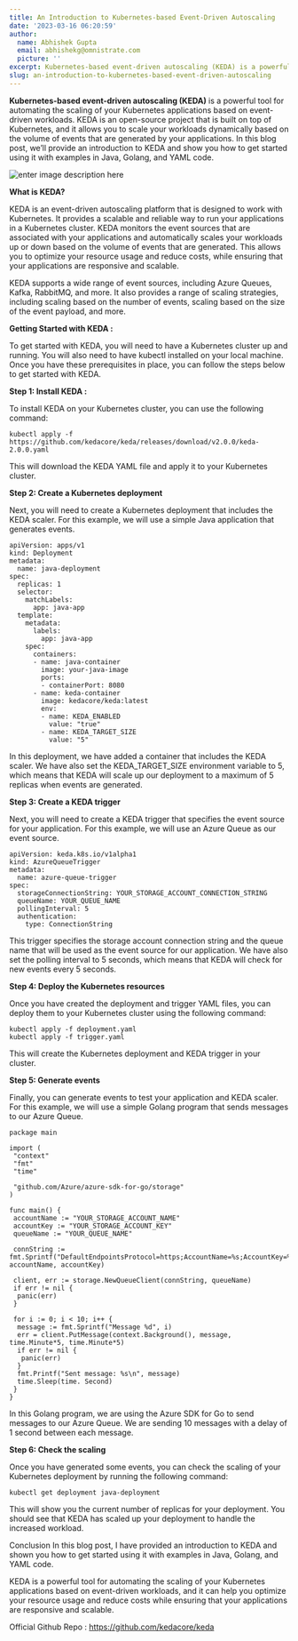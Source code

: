 ```yaml
---
title: An Introduction to Kubernetes-based Event-Driven Autoscaling
date: '2023-03-16 06:20:59'
author:
  name: Abhishek Gupta
  email: abhishekg@omnistrate.com
  picture: ''
excerpt: Kubernetes-based event-driven autoscaling (KEDA) is a powerful tool for automating the scaling of your Kubernetes applications based on event-driven workloads.
slug: an-introduction-to-kubernetes-based-event-driven-autoscaling
---
```


**Kubernetes-based event-driven autoscaling (KEDA)** is a powerful tool for automating the scaling of your Kubernetes applications based on event-driven workloads. KEDA is an open-source project that is built on top of Kubernetes, and it allows you to scale your workloads dynamically based on the volume of events that are generated by your applications. In this blog post, we’ll provide an introduction to KEDA and show you how to get started using it with examples in Java, Golang, and YAML code.

![enter image description here][1]

**What is KEDA?**

KEDA is an event-driven autoscaling platform that is designed to work with Kubernetes. It provides a scalable and reliable way to run your applications in a Kubernetes cluster. KEDA monitors the event sources that are associated with your applications and automatically scales your workloads up or down based on the volume of events that are generated. This allows you to optimize your resource usage and reduce costs, while ensuring that your applications are responsive and scalable.

KEDA supports a wide range of event sources, including Azure Queues, Kafka, RabbitMQ, and more. It also provides a range of scaling strategies, including scaling based on the number of events, scaling based on the size of the event payload, and more.

**Getting Started with KEDA :**

To get started with KEDA, you will need to have a Kubernetes cluster up and running. You will also need to have kubectl installed on your local machine. Once you have these prerequisites in place, you can follow the steps below to get started with KEDA.

**Step 1: Install KEDA :**

To install KEDA on your Kubernetes cluster, you can use the following command:

    kubectl apply -f https://github.com/kedacore/keda/releases/download/v2.0.0/keda-2.0.0.yaml

This will download the KEDA YAML file and apply it to your Kubernetes cluster.

**Step 2: Create a Kubernetes deployment**

Next, you will need to create a Kubernetes deployment that includes the KEDA scaler. For this example, we will use a simple Java application that generates events.

    apiVersion: apps/v1
    kind: Deployment
    metadata:
      name: java-deployment
    spec:
      replicas: 1
      selector:
        matchLabels:
          app: java-app
      template:
        metadata:
          labels:
            app: java-app
        spec:
          containers:
          - name: java-container
            image: your-java-image
            ports:
            - containerPort: 8080
          - name: keda-container
            image: kedacore/keda:latest
            env:
            - name: KEDA_ENABLED
              value: "true"
            - name: KEDA_TARGET_SIZE
              value: "5"

In this deployment, we have added a container that includes the KEDA scaler. We have also set the KEDA_TARGET_SIZE environment variable to 5, which means that KEDA will scale up our deployment to a maximum of 5 replicas when events are generated.

**Step 3: Create a KEDA trigger**

Next, you will need to create a KEDA trigger that specifies the event source for your application. For this example, we will use an Azure Queue as our event source.

    apiVersion: keda.k8s.io/v1alpha1
    kind: AzureQueueTrigger
    metadata:
      name: azure-queue-trigger
    spec:
      storageConnectionString: YOUR_STORAGE_ACCOUNT_CONNECTION_STRING
      queueName: YOUR_QUEUE_NAME
      pollingInterval: 5
      authentication:
        type: ConnectionString

This trigger specifies the storage account connection string and the queue name that will be used as the event source for our application. We have also set the polling interval to 5 seconds, which means that KEDA will check for new events every 5 seconds.

**Step 4: Deploy the Kubernetes resources**

Once you have created the deployment and trigger YAML files, you can deploy them to your Kubernetes cluster using the following command:

    kubectl apply -f deployment.yaml
    kubectl apply -f trigger.yaml

This will create the Kubernetes deployment and KEDA trigger in your cluster.

**Step 5: Generate events**

Finally, you can generate events to test your application and KEDA scaler. For this example, we will use a simple Golang program that sends messages to our Azure Queue.

    package main
    
    import (
     "context"
     "fmt"
     "time"
    
     "github.com/Azure/azure-sdk-for-go/storage"
    )
    
    func main() {
     accountName := "YOUR_STORAGE_ACCOUNT_NAME"
     accountKey := "YOUR_STORAGE_ACCOUNT_KEY"
     queueName := "YOUR_QUEUE_NAME"
    
     connString := fmt.Sprintf("DefaultEndpointsProtocol=https;AccountName=%s;AccountKey=%s;EndpointSuffix=core.windows.net", accountName, accountKey)
    
     client, err := storage.NewQueueClient(connString, queueName)
     if err != nil {
      panic(err)
     }
    
     for i := 0; i < 10; i++ {
      message := fmt.Sprintf("Message %d", i)
      err = client.PutMessage(context.Background(), message, time.Minute*5, time.Minute*5)
      if err != nil {
       panic(err)
      }
      fmt.Printf("Sent message: %s\n", message)
      time.Sleep(time. Second)
     }
    }

In this Golang program, we are using the Azure SDK for Go to send messages to our Azure Queue. We are sending 10 messages with a delay of 1 second between each message.

**Step 6: Check the scaling**

Once you have generated some events, you can check the scaling of your Kubernetes deployment by running the following command:

    kubectl get deployment java-deployment

This will show you the current number of replicas for your deployment. You should see that KEDA has scaled up your deployment to handle the increased workload.

Conclusion In this blog post, I have provided an introduction to KEDA and shown you how to get started using it with examples in Java, Golang, and YAML code.

KEDA is a powerful tool for automating the scaling of your Kubernetes applications based on event-driven workloads, and it can help you optimize your resource usage and reduce costs while ensuring that your applications are responsive and scalable.

Official Github Repo : https://github.com/kedacore/keda


  [1]: https://keda.sh/img/logos/keda-icon-color.png
